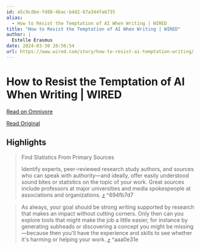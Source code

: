 ```yaml
---
id: a5c9cdbe-fd88-4bac-b4d2-87a344fa6735
alias:
  - How to Resist the Temptation of AI When Writing | WIRED
title: "How to Resist the Temptation of AI When Writing | WIRED"
author: |
  Estelle Erasmus
date: 2024-03-30 20:56:54
url: https://www.wired.com/story/how-to-resist-ai-temptation-writing/
---
```


# How to Resist the Temptation of AI When Writing | WIRED

[Read on Omnivore](https://omnivore.app/me/how-to-resist-the-temptation-of-ai-when-writing-wired-18e9126aa9a)

[Read Original](https://www.wired.com/story/how-to-resist-ai-temptation-writing/)

## Highlights

> Find Statistics From Primary Sources
> 
> Identify experts, peer-reviewed research study authors, and sources who can speak with authority—and ideally, offer easily understood sound bites or statistics on the topic of your work. Great sources include professors at major universities and media spokespeople at associations and organizations. [⤴️](https://omnivore.app/me/how-to-resist-the-temptation-of-ai-when-writing-wired-18e9126aa9a#694fb7d7-aacc-492f-a3d8-978516c8b1f3)  ^694fb7d7

> As always, your goal should be strong writing supported by research that makes an impact without cutting corners. Only then can you explore tools that might make the job a little easier, for instance by generating subheads or discovering a concept you might be missing—because then you'll have the experience and skills to see whether it's harming or helping your work. [⤴️](https://omnivore.app/me/how-to-resist-the-temptation-of-ai-when-writing-wired-18e9126aa9a#aaa0e31e-3b4b-4584-b1ad-9ab14e032b93)  ^aaa0e31e

